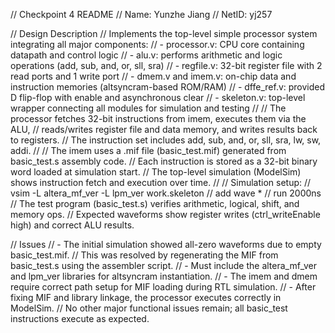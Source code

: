 // Checkpoint 4 README
// Name: Yunzhe Jiang
// NetID: yj257

// Design Description
// Implements the top-level simple processor system integrating all major components:
//  - processor.v: CPU core containing datapath and control logic
//  - alu.v: performs arithmetic and logic operations (add, sub, and, or, sll, sra)
//  - regfile.v: 32-bit register file with 2 read ports and 1 write port
//  - dmem.v and imem.v: on-chip data and instruction memories (altsyncram-based ROM/RAM)
//  - dffe_ref.v: provided D flip-flop with enable and asynchronous clear
//  - skeleton.v: top-level wrapper connecting all modules for simulation and testing
//
// The processor fetches 32-bit instructions from imem, executes them via the ALU,
// reads/writes register file and data memory, and writes results back to registers.
// The instruction set includes add, sub, and, or, sll, sra, lw, sw, addi.
//
// The imem uses a .mif file (basic_test.mif) generated from basic_test.s assembly code.
// Each instruction is stored as a 32-bit binary word loaded at simulation start.
// The top-level simulation (ModelSim) shows instruction fetch and execution over time.
//
// Simulation setup:
//   vsim -L altera_mf_ver -L lpm_ver work.skeleton
//   add wave *
//   run 2000ns
// The test program (basic_test.s) verifies arithmetic, logical, shift, and memory ops.
// Expected waveforms show register writes (ctrl_writeEnable high) and correct ALU results.

// Issues
// - The initial simulation showed all-zero waveforms due to empty basic_test.mif.
//   This was resolved by regenerating the MIF from basic_test.s using the assembler script.
// - Must include the altera_mf_ver and lpm_ver libraries for altsyncram instantiation.
// - The imem and dmem require correct path setup for MIF loading during RTL simulation.
// - After fixing MIF and library linkage, the processor executes correctly in ModelSim.
// No other major functional issues remain; all basic_test instructions execute as expected.
